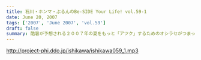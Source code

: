 ```yaml
---
title: 石川・ホンマ・ぶるんのBe-SIDE Your Life! vol.59-1
date: June 20, 2007
tags: ['2007', 'June 2007', 'vol.59']
draft: false
summary: 酷暑が予想される２００７年の夏をもっと「アツク」するためのオシラセがつまった一本目！！いつもお願いしているけど必聴！しかもメモをもってネ！！NAMAE
---
```


http://project-phi.ddo.jp/ishikawa/ishikawa059_1.mp3